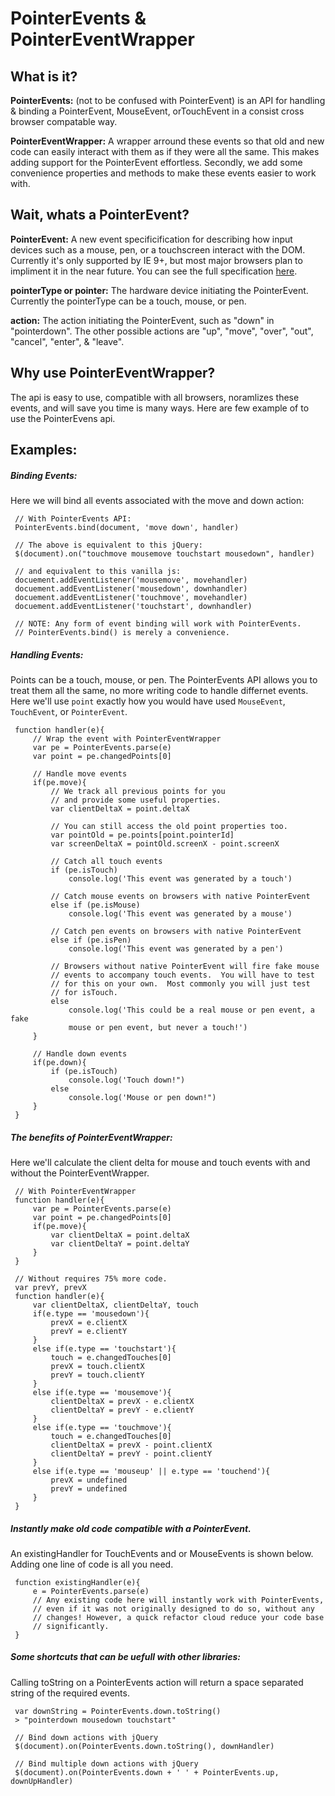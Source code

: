 PointerEvents & PointerEventWrapper
===================================
What is it?
-----------
**PointerEvents:** (not to be confused with PointerEvent) is an API for handling & binding a PointerEvent, 
MouseEvent, orTouchEvent in a consist cross browser compatable way. 

**PointerEventWrapper:** A wrapper arround these events so that old and new code can easily interact with 
them as if they were all the same. This makes adding support for the PointerEvent effortless. Secondly, we 
add some convenience properties and methods to make these events easier to work with. 

Wait, whats a PointerEvent?
---------------------------
**PointerEvent:** A new event specificification for describing how input devices such as a mouse, pen, 
or a touchscreen interact with the DOM.  Currently it's only supported by IE 9+, but most major browsers 
plan to impliment it in the near future. You can see the full specification 
[here](https://www.w3.org/TR/pointerevents/).

**pointerType or pointer:** The hardware device initiating the PointerEvent. Currently the pointerType 
can be a touch, mouse, or pen.

**action:** The action initiating the PointerEvent, such as "down" in "pointerdown".  The other possible 
actions are "up", "move", "over", "out", "cancel", "enter", & "leave". 

Why use PointerEventWrapper?
----------------------------
The api is easy to use, compatible with all browsers, noramlizes these events, and will save you time is 
many ways. Here are few example of to use the PointerEvens api.

Examples:
--------
##### Binding Events:
Here we will bind all events associated with the move and down action:

     // With PointerEvents API:
     PointerEvents.bind(document, 'move down', handler)

     // The above is equivalent to this jQuery:
     $(document).on("touchmove mousemove touchstart mousedown", handler)

     // and equivalent to this vanilla js:
     docuement.addEventListener('mousemove', movehandler)
     docuement.addEventListener('mousedown', downhandler)
     docuement.addEventListener('touchmove', movehandler)
     docuement.addEventListener('touchstart', downhandler)

     // NOTE: Any form of event binding will work with PointerEvents.
     // PointerEvents.bind() is merely a convenience.
     
##### Handling Events:
Points can be a touch, mouse, or pen. The PointerEvents API allows you to treat them all the same, no more writing code to handle differnet events. Here we'll use `point` exactly how you would have used `MouseEvent`, `TouchEvent`, or `PointerEvent`.
     
     function handler(e){
         // Wrap the event with PointerEventWrapper
         var pe = PointerEvents.parse(e)
         var point = pe.changedPoints[0]

         // Handle move events
         if(pe.move){
             // We track all previous points for you
             // and provide some useful properties.
             var clientDeltaX = point.deltaX

             // You can still access the old point properties too.
             var pointOld = pe.points[point.pointerId]
             var screenDeltaX = pointOld.screenX - point.screenX

             // Catch all touch events
             if (pe.isTouch)
                 console.log('This event was generated by a touch')

             // Catch mouse events on browsers with native PointerEvent
             else if (pe.isMouse)
                 console.log('This event was generated by a mouse')

             // Catch pen events on browsers with native PointerEvent
             else if (pe.isPen)
                 console.log('This event was generated by a pen')

             // Browsers without native PointerEvent will fire fake mouse
             // events to accompany touch events.  You will have to test
             // for this on your own.  Most commonly you will just test
             // for isTouch.
             else
                 console.log('This could be a real mouse or pen event, a fake
                 mouse or pen event, but never a touch!')
         }

         // Handle down events
         if(pe.down){
             if (pe.isTouch)
                 console.log('Touch down!")
             else
                 console.log('Mouse or pen down!")
         }
     }
     
##### The benefits of PointerEventWrapper:
Here we'll calculate the client delta for mouse and touch events with and without the PointerEventWrapper.

     // With PointerEventWrapper
     function handler(e){
         var pe = PointerEvents.parse(e)
         var point = pe.changedPoints[0]
         if(pe.move){
             var clientDeltaX = point.deltaX
             var clientDeltaY = point.deltaY
         }
     }

     // Without requires 75% more code.
     var prevY, prevX
     function handler(e){
         var clientDeltaX, clientDeltaY, touch
         if(e.type == 'mousedown'){
             prevX = e.clientX
             prevY = e.clientY
         }
         else if(e.type == 'touchstart'){
             touch = e.changedTouches[0]
             prevX = touch.clientX
             prevY = touch.clientY
         }
         else if(e.type == 'mousemove'){
             clientDeltaX = prevX - e.clientX
             clientDeltaY = prevY - e.clientY
         }
         else if(e.type == 'touchmove'){
             touch = e.changedTouches[0]
             clientDeltaX = prevX - point.clientX
             clientDeltaY = prevY - point.clientY
         }
         else if(e.type == 'mouseup' || e.type == 'touchend'){
             prevX = undefined
             prevY = undefined
         }
     }
     
##### Instantly make old code compatible with a PointerEvent.
An existingHandler for TouchEvents and or MouseEvents is shown below.  Adding one line
of code is all you need.

     function existingHandler(e){
         e = PointerEvents.parse(e)
         // Any existing code here will instantly work with PointerEvents,
         // even if it was not originally designed to do so, without any
         // changes! However, a quick refactor cloud reduce your code base
         // significantly.
     }
	 
##### Some shortcuts that can be uefull with other libraries:
Calling toString on a PointerEvents action will return a space separated string of the required events.

     var downString = PointerEvents.down.toString()
     > "pointerdown mousedown touchstart"

     // Bind down actions with jQuery
     $(document).on(PointerEvents.down.toString(), downHandler)

     // Bind multiple down actions with jQuery
     $(document).on(PointerEvents.down + ' ' + PointerEvents.up, downUpHandler)